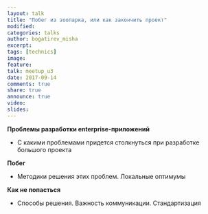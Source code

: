 ```yaml
---
layout: talk
title: "Побег из зоопарка, или как закончить проект"
modified:
categories: talks
author: bogatirev_misha
excerpt:
tags: [technics]
image:
feature:
talk: meetup_u3
date: 2017-09-14
comments: true
share: true
announce: true
video: 
slides: 
---
```


**Проблемы разработки enterprise-приложений**

* С какими проблемами придется столкнуться при разработке большого проекта

**Побег**

* Методики решения этих проблем. Локальные оптимумы

**Как не попасться**

* Способы решения. Важность коммуникации. Стандартизация